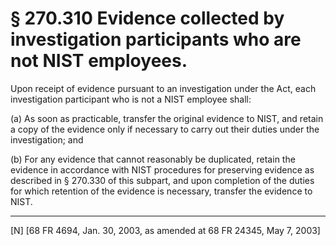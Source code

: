 # § 270.310   Evidence collected by investigation participants who are not NIST employees.

Upon receipt of evidence pursuant to an investigation under the Act, each investigation participant who is not a NIST employee shall: 


(a) As soon as practicable, transfer the original evidence to NIST, and retain a copy of the evidence only if necessary to carry out their duties under the investigation; and


(b) For any evidence that cannot reasonably be duplicated, retain the evidence in accordance with NIST procedures for preserving evidence as described in § 270.330 of this subpart, and upon completion of the duties for which retention of the evidence is necessary, transfer the evidence to NIST.



---

[N] [68 FR 4694, Jan. 30, 2003, as amended at 68 FR 24345, May 7, 2003]




